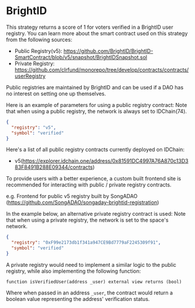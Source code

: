 # BrightID

This strategy returns a score of 1 for voters verified in a BrightID user registry. You can learn more about the smart contract used on this strategy from the following sources:

- Public Registry(v5): https://github.com/BrightID/BrightID-SmartContract/blob/v5/snapshot/BrightIDSnapshot.sol
- Private Registry: https://github.com/clrfund/monorepo/tree/develop/contracts/contracts/userRegistry

Public registries are maintained by BrightID and can be used if a DAO has no interest on setting one up themselves.

Here is an example of parameters for using a public registry contract:
Note that when using a public registry, the network is always set to IDChain(74).

```json
{
  "registry": "v5",
  "symbol": "verified"
}
```

Here's a list of all public registry contracts currently deployed on IDChain:

- v5(https://explorer.idchain.one/address/0x81591DC4997A76A870c13D383F8491B288E09344/contracts)

To provide users with a better experience, a custom built frontend site is recommended for interacting with public / private registry contracts.

e.g. Frontend for public v5 registry built by SongADAO (https://github.com/SongADAO/songaday-brightid-registration)

In the example below, an alternative private registry contract is used:
Note that when using a private registry, the network is set to the space's network.

```json
{
  "registry": "0xF99e2173db1f341a947CE9Bd7779aF2245309f91",
  "symbol": "verified"
}
```

A private registry would need to implement a similar logic to the public registry, while also implementing the following function:

```
function isVerifiedUser(address _user) external view returns (bool)
```

Where when passed in an address `_user`, the contract would return a boolean value representing the address' verification status.
